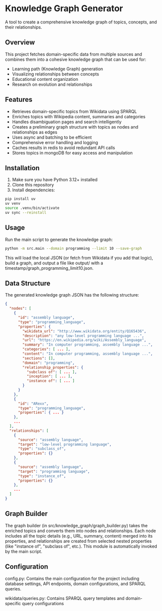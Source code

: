 # Knowledge Graph Generator

A tool to create a comprehensive knowledge graph of topics, concepts, and their relationships.

## Overview

This project fetches domain-specific data from multiple sources and combines them into a cohesive knowledge graph that can be used for:

- Learning path (Knowledge Graph) generation
- Visualizing relationships between concepts
- Educational content organization
- Research on evolution and relationships

## Features

- Retrieves domain-specific topics from Wikidata using SPARQL
- Enriches topics with Wikipedia content, summaries and categories
- Handles disambiguation pages and search intelligently
- Creates a preliminary graph structure with topics as nodes and relationships as edges
- Uses async and batching to be efficient
- Comprehensive error handling and logging
- Caches results in redis to avoid redundant API calls
- Stores topics in mongoDB for easy access and manipulation

## Installation

1. Make sure you have Python 3.12+ installed
2. Clone this repository
3. Install dependencies:

```bash
pip install uv
uv venv
source .venv/bin/activate
uv sync --reinstall
```

## Usage

Run the main script to generate the knowledge graph:

```bash
python -m src.main --domain programming --limit 10 --save-graph
```

This will load the local JSON (or fetch from Wikidata if you add that logic), build a graph, and output a file like output/ with a timestamp/graph_programming_limit10.json.

## Data Structure

The generated knowledge graph JSON has the following structure:

```json
{
  "nodes": [
    {
      "id": "assembly language",
      "type": "programming_language",
      "properties": {
        "wikidata_url": "http://www.wikidata.org/entity/Q165436",
        "description": "any low-level programming language ...",
        "url": "https://en.wikipedia.org/wiki/Assembly_language",
        "summary": "In computer programming, assembly language ...",
        "categories": [ ... ],
        "content": "In computer programming, assembly language ...",
        "sections": [],
        "domain": "programming",
        "relationship_properties": {
          "subclass of": [ ... ],
          "inception": [ ... ],
          "instance of": [ ... ]
        }
      }
    },
    {
      "id": "ARexx",
      "type": "programming_language",
      "properties": { ... }
    },
    ...
  ],
  "relationships": [
    {
      "source": "assembly language",
      "target": "low-level programming language",
      "type": "subclass_of",
      "properties": {}
    },
    {
      "source": "assembly language",
      "target": "programming language",
      "type": "instance_of",
      "properties": {}
    },
    ...
  ]
}
```

## Graph Builder

The graph builder (in src/knowledge_graph/graph_builder.py) takes the enriched topics and converts them into nodes and relationships. Each node includes all the topic details (e.g., URL, summary, content) merged into its properties, and relationships are created from selected nested properties (like "instance of", "subclass of", etc.). This module is automatically invoked by the main script.

## Configuration

config.py: Contains the main configuration for the project including database settings, API endpoints, domain configurations, and SPARQL queries.

wikidata/queries.py: Contains SPARQL query templates and domain-specific query configurations
